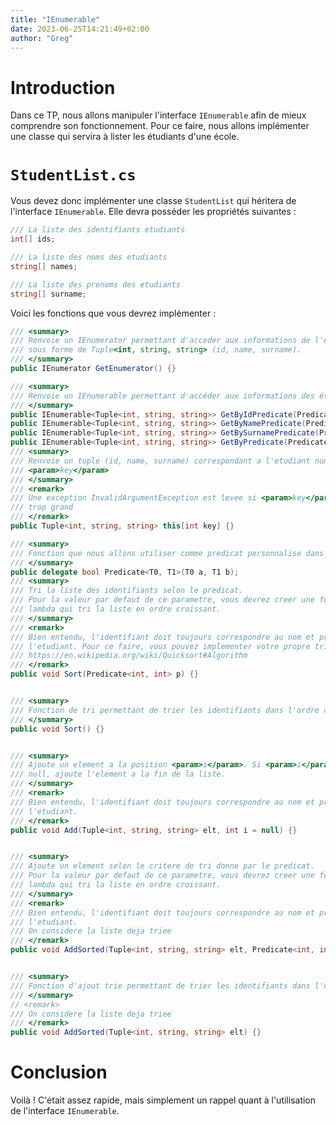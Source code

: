 ```yaml
---
title: "IEnumerable"
date: 2023-06-25T14:21:49+02:00
author: "Greg"
---
```


# Introduction

Dans ce TP, nous allons manipuler l'interface `IEnumerable` afin de mieux
comprendre son fonctionnement. Pour ce faire, nous allons implémenter une classe
qui servira à lister les étudiants d'une école. 

# `StudentList.cs`

Vous devez donc implémenter une classe `StudentList` qui héritera de l'interface
`IEnumerable`. Elle devra posséder les propriétés suivantes : 

```cs
/// La liste des identifiants etudiants
int[] ids;

/// La liste des noms des etudiants
string[] names;

/// La liste des prenoms des etudiants
string[] surname;
```

Voici les fonctions que vous devrez implémenter : 

```cs
/// <summary>
/// Renvoie un IEnumerator permettant d'acceder aux informations de l'etudiant
/// sous forme de Tuple<int, string, string> (id, name, surname).
/// </summary>
public IEnumerator GetEnumerator() {}

/// <summary>
/// Renvoie un IEnumerable permettant d'accéder aux informations des étudiants Tuple<int, string, string> (id, name, surname) qui correspond au prédicat donné par rapport à son id, un deuxième par rapport à son nom, un troisième par rapport à son nom de famille et un dernier par rapport au tuple.
/// </summary>
public IEnumerable<Tuple<int, string, string>> GetByIdPredicate(Predicate<int> predicate);
public IEnumerable<Tuple<int, string, string>> GetByNamePredicate(Predicate<string> predicate);
public IEnumerable<Tuple<int, string, string>> GetBySurnamePredicate(Predicate<string> predicate);
public IEnumerable<Tuple<int, string, string>> GetByPredicate(Predicate<Tuple<int, string, string>> predicate);
/// <summary>
/// Renvoie un tuple (id, name, surname) correspondant a l'etudiant numero
/// <param>key</param>
/// </summary>
/// <remark>
/// Une exception InvalidArgumentException est levee si <param>key</param> est
/// trop grand
/// </remark>
public Tuple<int, string, string> this[int key] {}

/// <summary> 
/// Fonction que nous allons utiliser comme predicat personnalise dans la suite
/// </summary>
public delegate bool Predicate<T0, T1>(T0 a, T1 b);
/// <summary>
/// Tri la liste des identifiants selon le predicat. 
/// Pour la valeur par defaut de ce parametre, vous devrez creer une fonction
/// lambda qui tri la liste en ordre croissant.
/// </summary>
/// <remark>
/// Bien entendu, l'identifiant doit toujours correspondre au nom et prenom de
/// l'etudiant. Pour ce faire, vous pouvez implementer votre propre tri.
/// https://en.wikipedia.org/wiki/Quicksort#Algorithm 
/// </remark>
public void Sort(Predicate<int, int> p) {}


/// <summary>
/// Fonction de tri permettant de trier les identifiants dans l'ordre croissant
/// </summary>
public void Sort() {}


/// <summary>
/// Ajoute un element a la position <param>i</param>. Si <param>i</param> est
/// null, ajoute l'element a la fin de la liste.
/// </summary>
/// <remark>
/// Bien entendu, l'identifiant doit toujours correspondre au nom et prenom de
/// l'etudiant.
/// </remark>
public void Add(Tuple<int, string, string> elt, int i = null) {}


/// <summary>
/// Ajoute un element selon le critere de tri donne par le predicat.
/// Pour la valeur par defaut de ce parametre, vous devrez creer une fonction
/// lambda qui tri la liste en ordre croissant.
/// </summary>
/// <remark>
/// Bien entendu, l'identifiant doit toujours correspondre au nom et prenom de
/// l'etudiant.
/// On considere la liste deja triee
/// </remark>
public void AddSorted(Tuple<int, string, string> elt, Predicate<int, int> p) {}


/// <summary>
/// Fonction d'ajout trie permettant de trier les identifiants dans l'ordre croissant
/// </summary>
// <remark>
/// On considere la liste deja triee
/// </remark>
public void AddSorted(Tuple<int, string, string> elt) {}
```

# Conclusion

Voilà ! C'était assez rapide, mais simplement un rappel quant à l'utilisation de
l'interface `IEnumerable`.
